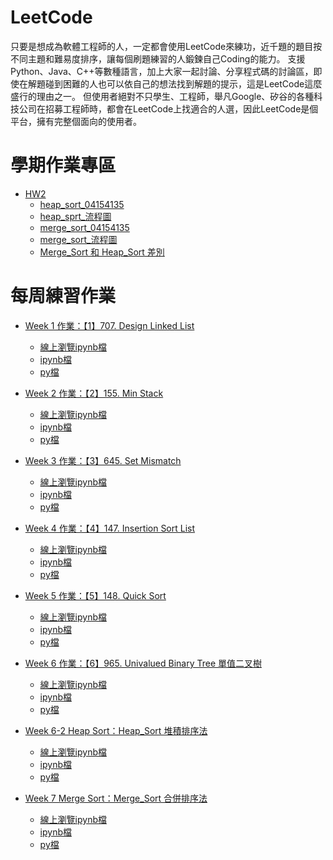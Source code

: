 # LeetCode
只要是想成為軟體工程師的人，一定都會使用LeetCode來練功，近千題的題目按不同主題和難易度排序，讓每個刷題練習的人鍛鍊自己Coding的能力。
支援Python、Java、C++等數種語言，加上大家一起討論、分享程式碼的討論區，即使在解題碰到困難的人也可以依自己的想法找到解題的提示，這是LeetCode這麼盛行的理由之一。
但使用者絕對不只學生、工程師，舉凡Google、矽谷的各種科技公司在招募工程師時，都會在LeetCode上找適合的人選，因此LeetCode是個平台，擁有完整個面向的使用者。

# 學期作業專區
* [HW2](https://github.com/agying/leetcode-practices/tree/master/HW2)
   * [heap_sort_04154135](https://github.com/agying/leetcode-practices/blob/master/HW2/heap_sort_04154135.py)
   * [heap_sprt_流程圖]()
   * [merge_sort_04154135]()
   * [merge_sort_流程圖]()
   * [Merge_Sort 和 Heap_Sort 差別]()


# 每周練習作業
* [Week 1 作業：【1】707. Design Linked List](https://github.com/agying/leetcode-practices/tree/master/week1)
    * [線上瀏覽ipynb檔](https://nbviewer.jupyter.org/github/agying/leetcode-practices/blob/master/week1/%E3%80%901%E3%80%91707.%20Design%20Linked%20List.ipynb)
    * [ipynb檔](https://github.com/agying/leetcode-practices/blob/master/week1/%E3%80%901%E3%80%91707.%20Design%20Linked%20List.ipynb)
    * [py檔](https://github.com/agying/leetcode-practices/blob/master/week1/%E3%80%901%E3%80%91707.%20Design%20Linked%20List.py)
    
* [Week 2 作業：【2】155. Min Stack](https://github.com/agying/leetcode-practices/tree/master/week2)
    * [線上瀏覽ipynb檔](https://nbviewer.jupyter.org/github/agying/leetcode-practices/blob/master/week2/%E3%80%902%E3%80%91155.%20Min%20Stack.ipynb)
    *  [ipynb檔](https://github.com/agying/leetcode-practices/blob/master/week2/%E3%80%902%E3%80%91155.%20Min%20Stack.ipynb)
    * [py檔](https://github.com/agying/leetcode-practices/blob/master/week2/%E3%80%902%E3%80%91155.%20Min%20Stack.py)
    
* [Week 3 作業：【3】645. Set Mismatch](https://github.com/agying/leetcode-practices/tree/master/week3)
    * [線上瀏覽ipynb檔](https://nbviewer.jupyter.org/github/agying/leetcode-practices/blob/master/week3/%E3%80%903%E3%80%91645.%20Set%20Mismatch.ipynb)
    *  [ipynb檔](https://github.com/agying/leetcode-practices/blob/master/week3/%E3%80%903%E3%80%91645.%20Set%20Mismatch.ipynb)
    * [py檔](https://github.com/agying/leetcode-practices/blob/master/week3/%E3%80%903%E3%80%91645.%20Set%20Mismatch.py)
    
* [Week 4 作業：【4】147. Insertion Sort List](https://github.com/agying/leetcode-practices/tree/master/week4)
    * [線上瀏覽ipynb檔](https://nbviewer.jupyter.org/github/agying/leetcode-practices/blob/master/week4/%E3%80%904%E3%80%91147.%20Insertion%20Sort%20List.ipynb)
    *  [ipynb檔](https://github.com/agying/leetcode-practices/blob/master/week4/%E3%80%904%E3%80%91147.%20Insertion%20Sort%20List.ipynb)
    * [py檔](https://github.com/agying/leetcode-practices/blob/master/week4/%E3%80%904%E3%80%91147.%20Insertion%20Sort%20List.py)
    
* [Week 5 作業：【5】148. Quick Sort](https://github.com/agying/leetcode-practices/tree/master/week5)
    * [線上瀏覽ipynb檔](https://nbviewer.jupyter.org/github/agying/leetcode-practices/blob/master/week5/%E3%80%905%E3%80%91148.%20Quick%20Sort.ipynb)
    *  [ipynb檔](https://github.com/agying/leetcode-practices/blob/master/week5/%E3%80%905%E3%80%91148.%20Quick%20Sort.ipynb)
    * [py檔](https://github.com/agying/leetcode-practices/blob/master/week5/%E3%80%905%E3%80%91148.%20Quick%20Sort.py)
    
* [Week 6 作業：【6】965. Univalued Binary Tree 單值二叉樹](https://github.com/agying/leetcode-practices/tree/master/week6)
    * [線上瀏覽ipynb檔](https://nbviewer.jupyter.org/github/agying/leetcode-practices/blob/master/week6/%E3%80%906%E3%80%91965.%20Univalued%20Binary%20Tree%20%E5%96%AE%E5%80%BC%E4%BA%8C%E5%8F%89%E6%A8%B9.ipynb)
    *  [ipynb檔](https://github.com/agying/leetcode-practices/blob/master/week6/%E3%80%906%E3%80%91965.%20Univalued%20Binary%20Tree%20%E5%96%AE%E5%80%BC%E4%BA%8C%E5%8F%89%E6%A8%B9.ipynb)
    * [py檔](https://github.com/agying/leetcode-practices/blob/master/week6/%E3%80%906%E3%80%91965.%20Univalued%20Binary%20Tree%20%E5%96%AE%E5%80%BC%E4%BA%8C%E5%8F%89%E6%A8%B9.py)
    
* [Week 6-2 Heap Sort：Heap_Sort 堆積排序法](https://github.com/agying/leetcode-practices/tree/master/week6-2%20Heap%20Sort)
    * [線上瀏覽ipynb檔](https://nbviewer.jupyter.org/github/agying/leetcode-practices/blob/master/week6-2%20Heap%20Sort/Heap%20Sort%20%E5%A0%86%E7%A9%8D%E6%8E%92%E5%BA%8F%E6%B3%95.ipynb)
    *  [ipynb檔](https://github.com/agying/leetcode-practices/blob/master/week6-2%20Heap%20Sort/Heap%20Sort%20%E5%A0%86%E7%A9%8D%E6%8E%92%E5%BA%8F%E6%B3%95.ipynb)
    * [py檔](https://github.com/agying/leetcode-practices/blob/master/week6-2%20Heap%20Sort/Heap%20Sort%20%E5%A0%86%E7%A9%8D%E6%8E%92%E5%BA%8F%E6%B3%95.py)

* [Week 7 Merge Sort：Merge_Sort 合併排序法](https://github.com/agying/leetcode-practices/tree/master/week7)
    * [線上瀏覽ipynb檔]()
    *  [ipynb檔]()
    * [py檔]()
